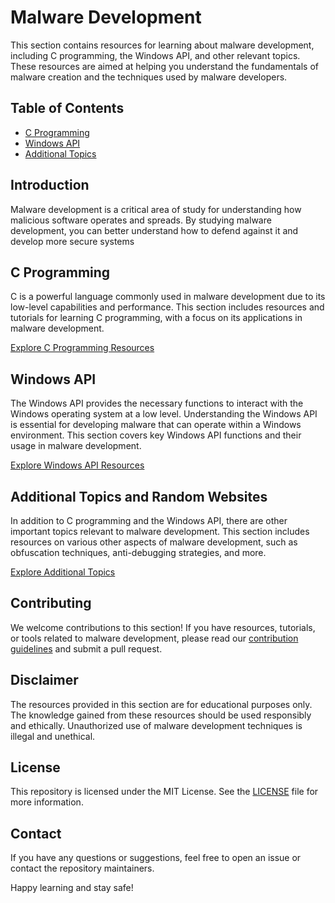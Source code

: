 # Malware Development

This section contains resources for learning about malware development, including C programming, the Windows API, and other relevant topics. These resources are aimed at helping you understand the fundamentals of malware creation and the techniques used by malware developers.

## Table of Contents

- [C Programming](c-programming/README.md)
- [Windows API](windows-api/README.md)
- [Additional Topics](additional-topics/README.md)

## Introduction

Malware development is a critical area of study for understanding how malicious software operates and spreads. By studying malware development, you can better understand how to defend against it and develop more secure systems

## C Programming

C is a powerful language commonly used in malware development due to its low-level capabilities and performance. This section includes resources and tutorials for learning C programming, with a focus on its applications in malware development.

[Explore C Programming Resources](c-programming/README.md)

## Windows API

The Windows API provides the necessary functions to interact with the Windows operating system at a low level. Understanding the Windows API is essential for developing malware that can operate within a Windows environment. This section covers key Windows API functions and their usage in malware development.

[Explore Windows API Resources](windows-api/README.md)

## Additional Topics and Random Websites

In addition to C programming and the Windows API, there are other important topics relevant to malware development. This section includes resources on various other aspects of malware development, such as obfuscation techniques, anti-debugging strategies, and more.

[Explore Additional Topics](additional-topics/README.md)

## Contributing

We welcome contributions to this section! If you have resources, tutorials, or tools related to malware development, please read our [contribution guidelines](../CONTRIBUTING.md) and submit a pull request.

## Disclaimer

The resources provided in this section are for educational purposes only. The knowledge gained from these resources should be used responsibly and ethically. Unauthorized use of malware development techniques is illegal and unethical.

## License

This repository is licensed under the MIT License. See the [LICENSE](../LICENSE) file for more information.

## Contact

If you have any questions or suggestions, feel free to open an issue or contact the repository maintainers.

Happy learning and stay safe!
